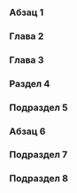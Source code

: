 ### Абзац 1 
### Глава 2 
### Глава 3
### Раздел 4
### Подраздел 5
### Абзац 6
### Подраздел 7
### Подраздел 8
